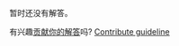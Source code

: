 
暂时还没有解答。

有兴趣[贡献你的解答](https://github.com/BFEdev/BFE.dev-solutions/blob/main/react-quiz/error-boundary_zh.md)吗? [Contribute guideline](https://github.com/BFEdev/BFE.dev-solutions#how-to-contribute)
